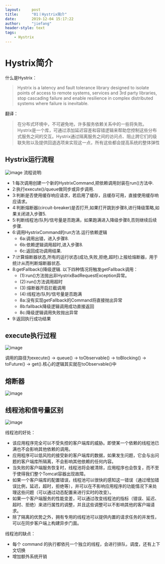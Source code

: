 ```yaml
---
layout:     post
title:      "01丨Hystrix简介"
date:       2019-12-04 15:17:22
author:     "jiefang"
header-style: text
tags:
    - Hystrix
---
```

# Hystrix简介
什么是Hystrix：
> Hystrix is a latency and fault tolerance library designed to isolate points of access to remote systems, services and 3rd party libraries, stop cascading failure and enable resilience in complex distributed systems where failure is inevitable.

翻译：
>在分布式环境中，不可避免地，许多服务依赖关系中的一些将失败。Hystrix是一个库，可通过添加延迟容差和容错逻辑来帮助您控制这些分布式服务之间的交互。Hystrix通过隔离服务之间的访问点、阻止跨它们的级联失败以及提供回退选项来实现这一点，所有这些都会提高系统的整体弹性

 


## Hystrix运行流程
![image](https://s2.ax1x.com/2019/10/11/uqJvvT.png)
流程说明:
- 1:每次调用创建一个新的HystrixCommand,把依赖调用封装在run()方法中.
- 2:执行execute()/queue做同步或异步调用.
- 3:判断是否使用缓存响应请求，若启用了缓存，且缓存可用，直接使用缓存响应请求。
- 4:判断熔断器(circuit-breaker)是否打开,如果打开跳到步骤8,进行降级策略,如果关闭进入步骤5.
- 5:判断线程池/队列/信号量是否跑满，如果跑满进入降级步骤8,否则继续后续步骤.
- 6:调用HystrixCommand的run方法.运行依赖逻辑
    - 6a:调用出错，进入步骤8.
    - 6b:依赖逻辑调用超时,进入步骤8.
    - 6c:返回成功调用结果.
- 7:计算熔断器状态,所有的运行状态(成功,失败,拒绝,超时)上报给熔断器，用于统计从而判断熔断器状态.
- 8:getFallback()降级逻辑.
  以下四种情况将触发getFallback调用：
    - (1):run()方法抛出非HystrixBadRequestException异常。
    - (2):run()方法调用超时
    - (3):熔断器开启拦截调用
    - (4):线程池/队列/信号量是否跑满
    - 8a:没有实现getFallback的Command将直接抛出异常
    - 8b:fallback降级逻辑调用成功直接返回
    - 8c:降级逻辑调用失败抛出异常
- 9:返回执行成功结果
## execute执行过程
![image](https://s2.ax1x.com/2019/10/15/K9HU3t.png)

调用的路径为execute() -> queue() -> toObservable() -> toBlocking() -> toFuture() -> get().核心的逻辑其实就在toObservable()中

## 熔断器
![image](https://s2.ax1x.com/2019/12/04/QldNSe.md.png)

## 线程池和信号量区别
![image](https://s2.ax1x.com/2019/12/04/QldJJO.md.png)

线程池的好处：

- 该应用程序完全可以不受失控的客户端库的威胁。即使某一个依赖的线程池已满也不会影响其他依赖的调用。
- 应用程序可以低风险的接受新的客户端库的数据，如果发生问题，它会与出问题的客户端库所隔离，不会影响其他依赖的任何内容。
- 当失败的客户端服务恢复时，线程池将会被清除，应用程序也会恢复，而不至于使得我们整个Tomcat容器出现故障。
- 如果一个客户端库的配置错误，线程池可以很快的感知这一错误（通过增加错误比例，延迟，超时，拒绝等），并可以在不影响应用程序的功能情况下来处理这些问题（可以通过动态配置来进行实时的改变）。
- 如果一个客户端服务的性能变差，可以通过改变线程池的指标（错误、延迟、超时、拒绝）来进行属性的调整，并且这些调整可以不影响其他的客户端请求。
- 除了隔离的优势之外，拥有专用的线程池可以提供内置的请求任务的并发性，可以在同步客户端上构建异步门面。

线程池的缺点：
- 每个 command 的执行都依托一个独立的线程，会进行排队，调度，还有上下文切换
- 增加额外系统开销